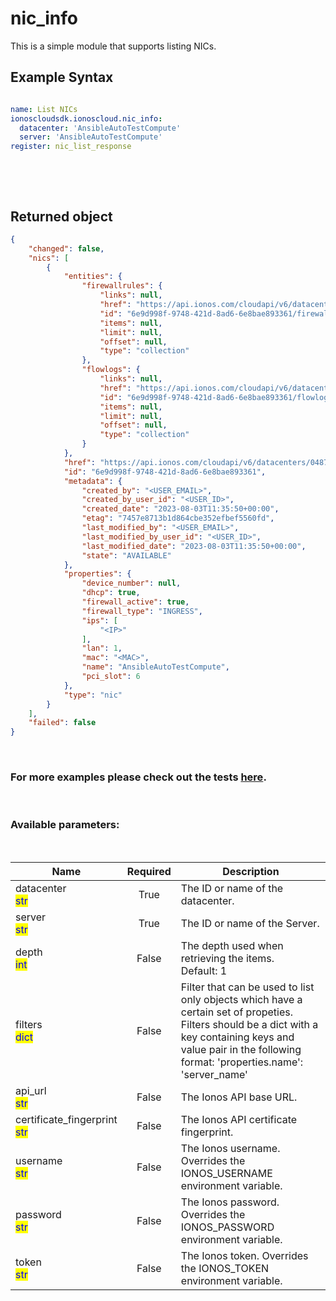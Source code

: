 # nic_info

This is a simple module that supports listing NICs.

## Example Syntax


```yaml

name: List NICs
ionoscloudsdk.ionoscloud.nic_info:
  datacenter: 'AnsibleAutoTestCompute'
  server: 'AnsibleAutoTestCompute'
register: nic_list_response

```

&nbsp;

&nbsp;
## Returned object
```json
{
    "changed": false,
    "nics": [
        {
            "entities": {
                "firewallrules": {
                    "links": null,
                    "href": "https://api.ionos.com/cloudapi/v6/datacenters/0487f06f-b02d-4b78-b4e4-f48d86daf293/servers/73362db5-03c9-4445-907c-d539e7a0a160/nics/6e9d998f-9748-421d-8ad6-6e8bae893361/firewallrules",
                    "id": "6e9d998f-9748-421d-8ad6-6e8bae893361/firewallrules",
                    "items": null,
                    "limit": null,
                    "offset": null,
                    "type": "collection"
                },
                "flowlogs": {
                    "links": null,
                    "href": "https://api.ionos.com/cloudapi/v6/datacenters/0487f06f-b02d-4b78-b4e4-f48d86daf293/servers/73362db5-03c9-4445-907c-d539e7a0a160/nics/6e9d998f-9748-421d-8ad6-6e8bae893361/flowlogs",
                    "id": "6e9d998f-9748-421d-8ad6-6e8bae893361/flowlogs",
                    "items": null,
                    "limit": null,
                    "offset": null,
                    "type": "collection"
                }
            },
            "href": "https://api.ionos.com/cloudapi/v6/datacenters/0487f06f-b02d-4b78-b4e4-f48d86daf293/servers/73362db5-03c9-4445-907c-d539e7a0a160/nics/6e9d998f-9748-421d-8ad6-6e8bae893361",
            "id": "6e9d998f-9748-421d-8ad6-6e8bae893361",
            "metadata": {
                "created_by": "<USER_EMAIL>",
                "created_by_user_id": "<USER_ID>",
                "created_date": "2023-08-03T11:35:50+00:00",
                "etag": "7457e8713b1d864cbe352efbef5560fd",
                "last_modified_by": "<USER_EMAIL>",
                "last_modified_by_user_id": "<USER_ID>",
                "last_modified_date": "2023-08-03T11:35:50+00:00",
                "state": "AVAILABLE"
            },
            "properties": {
                "device_number": null,
                "dhcp": true,
                "firewall_active": true,
                "firewall_type": "INGRESS",
                "ips": [
                    "<IP>"
                ],
                "lan": 1,
                "mac": "<MAC>",
                "name": "AnsibleAutoTestCompute",
                "pci_slot": 6
            },
            "type": "nic"
        }
    ],
    "failed": false
}

```

&nbsp;
### For more examples please check out the tests [here](https://github.com/ionos-cloud/module-ansible/tree/master/tests/compute-engine).

&nbsp;
### Available parameters:
&nbsp;

<table data-full-width="true">
  <thead>
    <tr>
      <th width="22.8vw">Name</th>
      <th width="10.8vw" align="center">Required</th>
      <th>Description</th>
    </tr>
  </thead>
  <tbody>
  <tr>
  <td>datacenter<br/><mark style="color:blue;">str</mark></td>
  <td align="center">True</td>
  <td>The ID or name of the datacenter.</td>
  </tr>
  <tr>
  <td>server<br/><mark style="color:blue;">str</mark></td>
  <td align="center">True</td>
  <td>The ID or name of the Server.</td>
  </tr>
  <tr>
  <td>depth<br/><mark style="color:blue;">int</mark></td>
  <td align="center">False</td>
  <td>The depth used when retrieving the items.<br />Default: 1</td>
  </tr>
  <tr>
  <td>filters<br/><mark style="color:blue;">dict</mark></td>
  <td align="center">False</td>
  <td>Filter that can be used to list only objects which have a certain set of propeties. Filters should be a dict with a key containing keys and value pair in the following format: 'properties.name': 'server_name'</td>
  </tr>
  <tr>
  <td>api_url<br/><mark style="color:blue;">str</mark></td>
  <td align="center">False</td>
  <td>The Ionos API base URL.</td>
  </tr>
  <tr>
  <td>certificate_fingerprint<br/><mark style="color:blue;">str</mark></td>
  <td align="center">False</td>
  <td>The Ionos API certificate fingerprint.</td>
  </tr>
  <tr>
  <td>username<br/><mark style="color:blue;">str</mark></td>
  <td align="center">False</td>
  <td>The Ionos username. Overrides the IONOS_USERNAME environment variable.</td>
  </tr>
  <tr>
  <td>password<br/><mark style="color:blue;">str</mark></td>
  <td align="center">False</td>
  <td>The Ionos password. Overrides the IONOS_PASSWORD environment variable.</td>
  </tr>
  <tr>
  <td>token<br/><mark style="color:blue;">str</mark></td>
  <td align="center">False</td>
  <td>The Ionos token. Overrides the IONOS_TOKEN environment variable.</td>
  </tr>
  </tbody>
</table>
